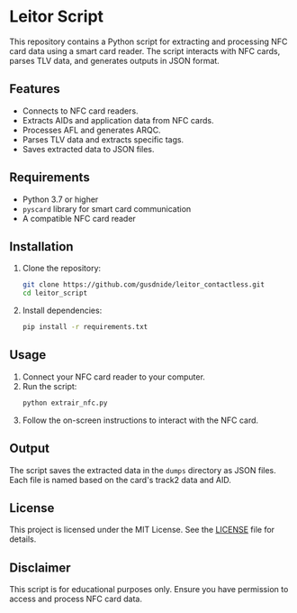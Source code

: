 # Leitor Script

This repository contains a Python script for extracting and processing NFC card data using a smart card reader. The script interacts with NFC cards, parses TLV data, and generates outputs in JSON format.

## Features

- Connects to NFC card readers.
- Extracts AIDs and application data from NFC cards.
- Processes AFL and generates ARQC.
- Parses TLV data and extracts specific tags.
- Saves extracted data to JSON files.

## Requirements

- Python 3.7 or higher
- `pyscard` library for smart card communication
- A compatible NFC card reader

## Installation

1. Clone the repository:
   ```bash
   git clone https://github.com/gusdnide/leitor_contactless.git
   cd leitor_script
   ```

2. Install dependencies:
   ```bash
   pip install -r requirements.txt
   ```

## Usage

1. Connect your NFC card reader to your computer.
2. Run the script:
   ```bash
   python extrair_nfc.py
   ```
3. Follow the on-screen instructions to interact with the NFC card.

## Output

The script saves the extracted data in the `dumps` directory as JSON files. Each file is named based on the card's track2 data and AID.

## License

This project is licensed under the MIT License. See the [LICENSE](LICENSE) file for details.

## Disclaimer

This script is for educational purposes only. Ensure you have permission to access and process NFC card data.
